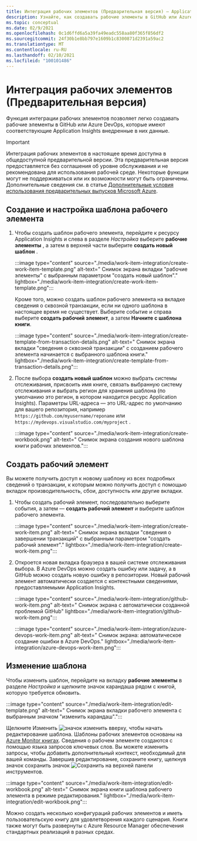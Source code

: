 ```yaml
---
title: Интеграция рабочих элементов (Предварительная версия) — Application Insights
description: Узнайте, как создавать рабочие элементы в GitHub или Azure DevOps с помощью Application Insights данных, внедренных в них.
ms.topic: conceptual
ms.date: 02/9/2021
ms.openlocfilehash: 0c1d6ffd6a5a39fa49eadc558aa80f365f856df2
ms.sourcegitcommit: 24f30b1e8bb797e1609b1c8300871d2391a59ac2
ms.translationtype: MT
ms.contentlocale: ru-RU
ms.lasthandoff: 02/10/2021
ms.locfileid: "100101486"
---
```

# <a name="work-item-integration-preview"></a>Интеграция рабочих элементов (Предварительная версия)

Функция интеграции рабочих элементов позволяет легко создавать рабочие элементы в GitHub или Azure DevOps, которые имеют соответствующие Application Insights внедренные в них данные.

> [!IMPORTANT]
> Интеграция рабочих элементов в настоящее время доступна в общедоступной предварительной версии.
> Эта предварительная версия предоставляется без соглашения об уровне обслуживания и не рекомендована для использования рабочей среде. Некоторые функции могут не поддерживаться или их возможности могут быть ограничены.
> Дополнительные сведения см. в статье [Дополнительные условия использования предварительных выпусков Microsoft Azure](https://azure.microsoft.com/support/legal/preview-supplemental-terms/).

## <a name="create-and-configure-a-work-item-template"></a>Создание и настройка шаблона рабочего элемента

1. Чтобы создать шаблон рабочего элемента, перейдите к ресурсу Application Insights и слева в разделе *Настройка* выберите **рабочие элементы** , а затем в верхней части выберите **создать новый шаблон** .

    :::image type="content" source="./media/work-item-integration/create-work-item-template.png" alt-text=" Снимок экрана вкладки &quot;рабочие элементы&quot; с выбранным параметром &quot;создать новый шаблон&quot;." lightbox="./media/work-item-integration/create-work-item-template.png":::

    Кроме того, можно создать шаблон рабочего элемента на вкладке сведения о сквозной транзакции, если ни одного шаблона в настоящее время не существует. Выберите событие и справа выберите **создать рабочий элемент**, а затем **Начните с шаблона книги**.

    :::image type="content" source="./media/work-item-integration/create-template-from-transaction-details.png" alt-text=" Снимок экрана вкладки &quot;сведения о сквозной транзакции&quot; с созданием рабочего элемента начинается с выбранного шаблона книги." lightbox="./media/work-item-integration/create-template-from-transaction-details.png":::

2. После выбора **создать новый шаблон** можно выбрать системы отслеживания, присвоить имя книге, связать выбранную систему отслеживания и выбрать регион для хранения шаблона (по умолчанию это регион, в котором находится ресурс Application Insights). Параметры URL-адреса — это URL-адрес по умолчанию для вашего репозитория, например `https://github.com/myusername/reponame` или `https://mydevops.visualstudio.com/myproject` .

    :::image type="content" source="./media/work-item-integration/create-workbook.png" alt-text=" Снимок экрана создания нового шаблона книги рабочих элементов.":::

## <a name="create-a-work-item"></a>Создать рабочий элемент

 Вы можете получить доступ к новому шаблону из всех подробных сведений о транзакции, к которым можно получить доступ с помощью вкладок производительность, сбои, доступность или другие вкладки.

1. Чтобы создать рабочий элемент, последовательно выберите события, а затем — **создать рабочий элемент** и выберите шаблон рабочего элемента.

    :::image type="content" source="./media/work-item-integration/create-work-item.png" alt-text=" Снимок экрана вкладки &quot;сведения о завершении транзакций&quot; с выбранным параметром &quot;создать рабочий элемент&quot;." lightbox="./media/work-item-integration/create-work-item.png":::

1. Откроется новая вкладка браузера в вашей системе отслеживания выбора. В Azure DevOps можно создать ошибку или задачу, а в GitHub можно создать новую ошибку в репозитории. Новый рабочий элемент автоматически создается с контекстными сведениями, предоставляемыми Application Insights.

    :::image type="content" source="./media/work-item-integration/github-work-item.png" alt-text=" Снимок экрана с автоматически созданной проблемой GitHub" lightbox="./media/work-item-integration/github-work-item.png":::

    :::image type="content" source="./media/work-item-integration/azure-devops-work-item.png" alt-text=" Снимок экрана: автоматическое создание ошибки в Azure DevOps." lightbox="./media/work-item-integration/azure-devops-work-item.png":::

## <a name="edit-a-template"></a>Изменение шаблона

Чтобы изменить шаблон, перейдите на вкладку **рабочие элементы** в разделе *Настройка* и щелкните значок карандаша рядом с книгой, которую требуется обновить.

:::image type="content" source="./media/work-item-integration/edit-template.png" alt-text=" Снимок экрана вкладки рабочего элемента с выбранным значком &quot;изменить карандаш&quot;.":::

Щелкните Изменить ![ значок изменить ](./media/work-item-integration/edit-icon.png) вверху, чтобы начать редактирование шаблона. Шаблоны рабочих элементов основаны на [Azure Monitor книгах](../platform/workbooks-overview.md). Сведения о рабочем элементе создаются с помощью языка запросов ключевых слов. Вы можете изменить запросы, чтобы добавить дополнительный контекст, необходимый для вашей команды. Завершив редактирование, сохраните книгу, щелкнув значок сохранить значок ![ Сохранить ](./media/work-item-integration/save-icon.png) на верхней панели инструментов.

:::image type="content" source="./media/work-item-integration/edit-workbook.png" alt-text=" Снимок экрана книги шаблона рабочего элемента в режиме редактирования." lightbox="./media/work-item-integration/edit-workbook.png":::

Можно создать несколько конфигураций рабочих элементов и иметь пользовательскую книгу для удовлетворения каждого сценария. Книги также могут быть развернуты с Azure Resource Manager обеспечения стандартных реализаций в разных средах.